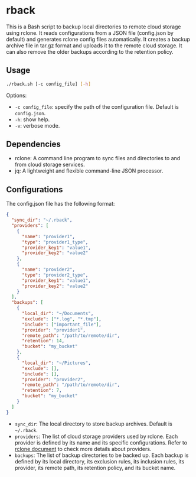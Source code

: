 rback
===

This is a Bash script to backup local directories to remote cloud storage using rclone. It reads configurations from a JSON file (config.json by default) and generates rclone config files automatically. It creates a backup archive file in tar.gz format and uploads it to the remote cloud storage. It can also remove the older backups according to the retention policy.

## Usage

``` sh
./rback.sh [-c config_file] [-h]
```

Options:

* `-c config_file`: specify the path of the configuration file. Default is `config.json`.
* `-h`: show help.
* `-v`: verbose mode.

## Dependencies

* rclone: A command line program to sync files and directories to and from cloud storage services.
* jq: A lightweight and flexible command-line JSON processor.

## Configurations

The config.json file has the following format:

``` json
{
  "sync_dir": "~/.rback",
  "providers": [
    {
      "name": "provider1",
      "type": "provider1_type",
      "provider_key1": "value1",
      "provider_key2": "value2"
    },
    {
      "name": "provider2",
      "type": "provider2_type",
      "provider_key1": "value1",
      "provider_key2": "value2"
    }
  ],
  "backups": [
    {
      "local_dir": "~/Documents",
      "exclude": ["*.log", "*.tmp"],
      "include": ["important_file"],
      "provider": "provider1",
      "remote_path": "/path/to/remote/dir",
      "retention": 14,
      "bucket": "my_bucket"
    },
    {
      "local_dir": "~/Pictures",
      "exclude": [],
      "include": [],
      "provider": "provider2",
      "remote_path": "/path/to/remote/dir",
      "retention": 7,
      "bucket": "my_bucket"
    }
  ]
}
```

* `sync_dir`: The local directory to store backup archives. Default is `~/.rback`.
* `providers`: The list of cloud storage providers used by rclone. Each provider is defined by its name and its specific configurations. Refer to [rclone document](https://rclone.org/docs/) to check more details about providers.
* `backups`: The list of backup directories to be backed up. Each backup is defined by its local directory, its exclusion rules, its inclusion rules, its provider, its remote path, its retention policy, and its bucket name.
